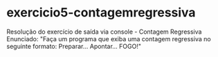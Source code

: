 # exercicio5-contagemregressiva
Resolução do exercício de saída via console - Contagem Regressiva  Enunciado: "Faça um programa que exiba uma contagem regressiva no seguinte formato:  Preparar... Apontar... FOGO!"
